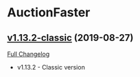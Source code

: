 # AuctionFaster

## [v1.13.2-classic](https://github.com/kaminaris/AuctionFaster/tree/v1.13.2-classic) (2019-08-27)
[Full Changelog](https://github.com/kaminaris/AuctionFaster/compare/v8.1.0...v1.13.2-classic)

- v1.13.2 - Classic version  
